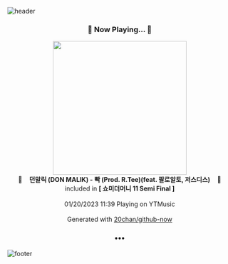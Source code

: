 ![header](https://capsule-render.vercel.app/api?type=wave&height=170&section=header&text=Hi.%20I'm%20SHIFT&fontColor=090707&fontAlignX=45&fontAlignY=65&fontSize=100)

<h3 align="center">🎵 Now Playing... 🎵</h3>
<p align="center">
  <a href="https://music.youtube.com/watch?v=E9-8T3bz870">
    <img width="300" src="https://lh3.googleusercontent.com/2YHobrv0Ghe4BWRF3_OFhlWW-O84s7EQ393tc_uD_QDtBI0Ww2DnhOqlU_oJO-uW2HWA9d4s9_jhmsoo">
  </a>
  <br>
  🎵&nbsp&nbsp&nbsp <b>던말릭 (DON MALIK) - 빡 (Prod. R.Tee)(feat. 팔로알토, 저스디스)</b> &nbsp&nbsp&nbsp🎵
  <br>
  included in <b>[ 쇼미더머니 11 Semi Final ]</b>
  
  <br />
  <br />
  01/20/2023 11:39 Playing on YTMusic
  <br />
  <br />
  Generated with <a href="https://github.com/20chan/github-now">20chan/github-now</a>
</p>

<h3 align="center">•••</h3>

![footer](https://capsule-render.vercel.app/api?type=wave&height=150&section=footer)
